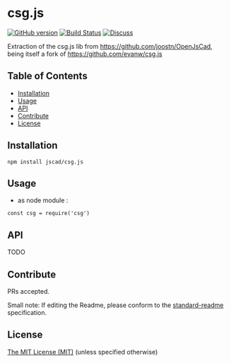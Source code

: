 # csg.js
[![GitHub version](https://badge.fury.io/gh/jscad%2Fcsg.js.svg)](https://badge.fury.io/gh/jscad%2Fcsg.js)
[![Build Status](https://travis-ci.org/jscad/csg.js.svg)](https://travis-ci.org/jscad/csg.js)
[![Discuss](https://img.shields.io/gitter/room/nwjs/nw.js.svg)](https://gitter.im/OpenJSCAD-org/Lobby)

Extraction of the csg.js lib from https://github.com/joostn/OpenJsCad, being itself a fork of https://github.com/evanw/csg.js

## Table of Contents

- [Installation](#installation)
- [Usage](#usage)
- [API](#api)
- [Contribute](#contribute)
- [License](#license)


## Installation

```
npm install jscad/csg.js
```

## Usage

- as node module :

```
const csg = require('csg')
```

## API

TODO

## Contribute

PRs accepted.

Small note: If editing the Readme, please conform to the [standard-readme](https://github.com/RichardLitt/standard-readme) specification.


## License

[The MIT License (MIT)](https://github.com/jscad/csg.js/blob/master/LICENSE)
(unless specified otherwise)
